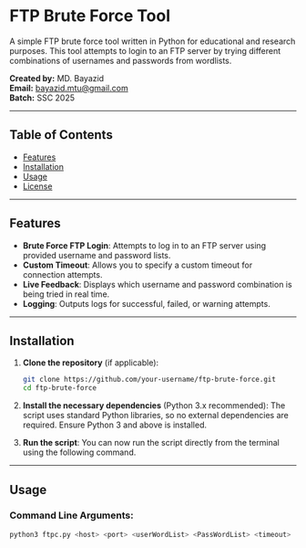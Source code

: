 # FTP Brute Force Tool

A simple FTP brute force tool written in Python for educational and research purposes. This tool attempts to login to an FTP server by trying different combinations of usernames and passwords from wordlists.

**Created by:** MD. Bayazid  
**Email:** bayazid.mtu@gmail.com  
**Batch:** SSC 2025  

---

## Table of Contents
- [Features](#features)
- [Installation](#installation)
- [Usage](#usage)
- [License](#license)

---

## Features

- **Brute Force FTP Login**: Attempts to log in to an FTP server using provided username and password lists.
- **Custom Timeout**: Allows you to specify a custom timeout for connection attempts.
- **Live Feedback**: Displays which username and password combination is being tried in real time.
- **Logging**: Outputs logs for successful, failed, or warning attempts.

---

## Installation

1. **Clone the repository** (if applicable):
    ```bash
    git clone https://github.com/your-username/ftp-brute-force.git
    cd ftp-brute-force
    ```

2. **Install the necessary dependencies** (Python 3.x recommended):
    The script uses standard Python libraries, so no external dependencies are required. Ensure Python 3 and above is installed.

3. **Run the script**:
    You can now run the script directly from the terminal using the following command.

---

## Usage

### Command Line Arguments:
```bash
python3 ftpc.py <host> <port> <userWordList> <PassWordList> <timeout>
